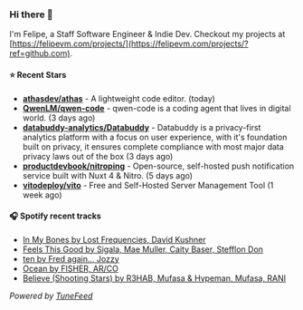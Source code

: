 ### Hi there 👋

I'm Felipe, a Staff Software Engineer & Indie Dev. Checkout my projects at [https://felipevm.com/projects/](https://felipevm.com/projects/?ref=github.com).

#### ⭐ Recent Stars
- **[athasdev/athas](https://github.com/athasdev/athas)** - A lightweight code editor. (today)
- **[QwenLM/qwen-code](https://github.com/QwenLM/qwen-code)** - qwen-code is a coding agent that lives in digital world. (3 days ago)
- **[databuddy-analytics/Databuddy](https://github.com/databuddy-analytics/Databuddy)** - Databuddy is a privacy-first analytics platform with a focus on user experience, with it&#39;s foundation built on privacy, it ensures complete compliance with most major data privacy laws out of the box (3 days ago)
- **[productdevbook/nitroping](https://github.com/productdevbook/nitroping)** - Open-source, self-hosted push notification service built with Nuxt 4 &amp; Nitro. (5 days ago)
- **[vitodeploy/vito](https://github.com/vitodeploy/vito)** - Free and Self-Hosted  Server Management Tool (1 week ago)

#### 🎧 Spotify recent tracks
- [In My Bones by Lost Frequencies, David Kushner](https://open.spotify.com/track/1dcK8O2qEq7E34o4ImQEco)
- [Feels This Good by Sigala, Mae Muller, Caity Baser, Stefflon Don](https://open.spotify.com/track/1TytykMo9zFzNdRbqTxfep)
- [ten by Fred again.., Jozzy](https://open.spotify.com/track/5QOBT97OmYCZo1W5u7tRrB)
- [Ocean by FISHER, AR/CO](https://open.spotify.com/track/6jhAJgaS9OttFwP5Cn8WII)
- [Believe (Shooting Stars) by R3HAB, Mufasa &amp; Hypeman, Mufasa, RANI](https://open.spotify.com/track/7fJdto9euM593wybpCdEPV)

_Powered by [TuneFeed](https://tunefeed.app?ref=github.com)_
